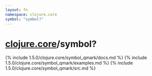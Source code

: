 ```yaml
---
layout: fn
namespace: clojure.core
symbol: "symbol?"
---
```


# [clojure.core](../)/symbol?

{% include 1.5.0/clojure.core/symbol_qmark/docs.md %}
{% include 1.5.0/clojure.core/symbol_qmark/examples.md %}
{% include 1.5.0/clojure.core/symbol_qmark/src.md %}

